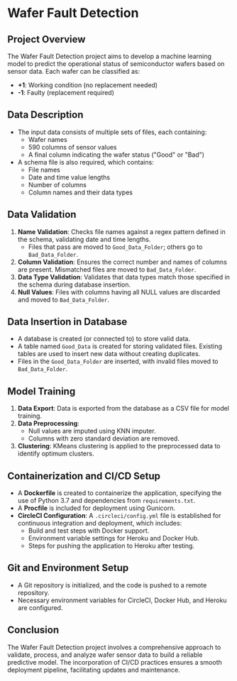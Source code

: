 # Wafer Fault Detection

## Project Overview
The Wafer Fault Detection project aims to develop a machine learning model to predict the operational status of semiconductor wafers based on sensor data. Each wafer can be classified as:

- **+1**: Working condition (no replacement needed)
- **-1**: Faulty (replacement required)

## Data Description
- The input data consists of multiple sets of files, each containing:
  - Wafer names
  - 590 columns of sensor values
  - A final column indicating the wafer status ("Good" or "Bad")
- A schema file is also required, which contains:
  - File names
  - Date and time value lengths
  - Number of columns
  - Column names and their data types

## Data Validation
1. **Name Validation**: Checks file names against a regex pattern defined in the schema, validating date and time lengths.
   - Files that pass are moved to `Good_Data_Folder`; others go to `Bad_Data_Folder`.
2. **Column Validation**: Ensures the correct number and names of columns are present. Mismatched files are moved to `Bad_Data_Folder`.
3. **Data Type Validation**: Validates that data types match those specified in the schema during database insertion.
4. **Null Values**: Files with columns having all NULL values are discarded and moved to `Bad_Data_Folder`.

## Data Insertion in Database
- A database is created (or connected to) to store valid data.
- A table named `Good_Data` is created for storing validated files. Existing tables are used to insert new data without creating duplicates.
- Files in the `Good_Data_Folder` are inserted, with invalid files moved to `Bad_Data_Folder`.

## Model Training
1. **Data Export**: Data is exported from the database as a CSV file for model training.
2. **Data Preprocessing**:
   - Null values are imputed using KNN imputer.
   - Columns with zero standard deviation are removed.
3. **Clustering**: KMeans clustering is applied to the preprocessed data to identify optimum clusters.

## Containerization and CI/CD Setup
- A **Dockerfile** is created to containerize the application, specifying the use of Python 3.7 and dependencies from `requirements.txt`.
- A **Procfile** is included for deployment using Gunicorn.
- **CircleCI Configuration**: A `.circleci/config.yml` file is established for continuous integration and deployment, which includes:
  - Build and test steps with Docker support.
  - Environment variable settings for Heroku and Docker Hub.
  - Steps for pushing the application to Heroku after testing.

## Git and Environment Setup
- A Git repository is initialized, and the code is pushed to a remote repository.
- Necessary environment variables for CircleCI, Docker Hub, and Heroku are configured.

## Conclusion
The Wafer Fault Detection project involves a comprehensive approach to validate, process, and analyze wafer sensor data to build a reliable predictive model. The incorporation of CI/CD practices ensures a smooth deployment pipeline, facilitating updates and maintenance.
